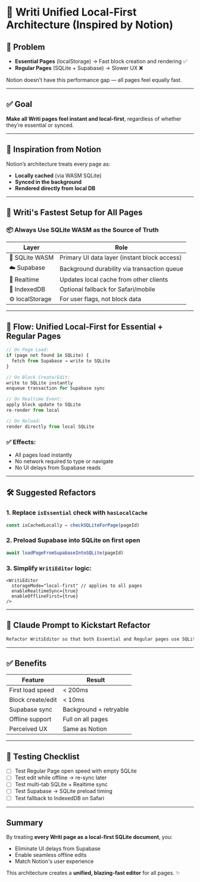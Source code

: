 # 🧠 Writi Unified Local-First Architecture (Inspired by Notion)

## 📌 Problem

* **Essential Pages** (localStorage) → Fast block creation and rendering ✅
* **Regular Pages** (SQLite + Supabase) → Slower UX ❌

Notion doesn’t have this performance gap — all pages feel equally fast.

---

## ✅ Goal

**Make all Writi pages feel instant and local-first**, regardless of whether they’re essential or synced.

---

## 🧩 Inspiration from Notion

Notion’s architecture treats every page as:

* **Locally cached** (via WASM SQLite)
* **Synced in the background**
* **Rendered directly from local DB**

---

## 🚀 Writi's Fastest Setup for All Pages

### 📦 Always Use SQLite WASM as the Source of Truth

| Layer           | Role                                         |
| --------------- | -------------------------------------------- |
| 🧠 SQLite WASM  | Primary UI data layer (instant block access) |
| ☁️ Supabase     | Background durability via transaction queue  |
| 🔄 Realtime     | Updates local cache from other clients       |
| 🧰 IndexedDB    | Optional fallback for Safari/mobile          |
| ⚙️ localStorage | For user flags, not block data               |

---

## 🔁 Flow: Unified Local-First for Essential + Regular Pages

```ts
// On Page Load:
if (page not found in SQLite) {
  fetch from Supabase → write to SQLite
}

// On Block Create/Edit:
write to SQLite instantly
enqueue transaction for Supabase sync

// On Realtime Event:
apply block update to SQLite
re-render from local

// On Reload:
render directly from local SQLite
```

### ✅ Effects:

* All pages load instantly
* No network required to type or navigate
* No UI delays from Supabase reads

---

## 🛠 Suggested Refactors

### 1. Replace `isEssential` check with `hasLocalCache`

```ts
const isCachedLocally = checkSQLiteForPage(pageId)
```

### 2. Preload Supabase into SQLite on first open

```ts
await loadPageFromSupabaseIntoSQLite(pageId)
```

### 3. Simplify `WritiEditor` logic:

```tsx
<WritiEditor
  storageMode="local-first" // applies to all pages
  enableRealtimeSync={true}
  enableOfflineFirst={true}
/>
```

---

## 🧠 Claude Prompt to Kickstart Refactor

```txt
Refactor WritiEditor so that both Essential and Regular pages use SQLite WASM as the primary data source. On first load, Regular Pages fetch from Supabase into SQLite and render locally. All edits update SQLite first and sync in the background via useTransactionQueue.
```

---

## ✅ Benefits

| Feature           | Result                 |
| ----------------- | ---------------------- |
| First load speed  | < 200ms                |
| Block create/edit | < 10ms                 |
| Supabase sync     | Background + retryable |
| Offline support   | Full on all pages      |
| Perceived UX      | Same as Notion         |

---

## 🧪 Testing Checklist

* [ ] Test Regular Page open speed with empty SQLite
* [ ] Test edit while offline → re-sync later
* [ ] Test multi-tab SQLite + Realtime sync
* [ ] Test Supabase → SQLite preload timing
* [ ] Test fallback to IndexedDB on Safari

---

## Summary

By treating **every Writi page as a local-first SQLite document**, you:

* Eliminate UI delays from Supabase
* Enable seamless offline edits
* Match Notion's user experience

This architecture creates a **unified, blazing-fast editor** for all pages. ✨
